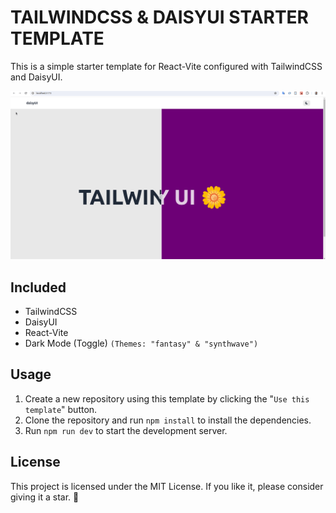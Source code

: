 # TAILWINDCSS & DAISYUI STARTER TEMPLATE

This is a simple starter template for React-Vite configured with TailwindCSS and DaisyUI.

![Tailwind & Daisy UI Demo](src/assets/tailwind-daisyui.gif)

## Included

- TailwindCSS
- DaisyUI
- React-Vite
- Dark Mode (Toggle) `(Themes: "fantasy" & "synthwave")`

## Usage

1. Create a new repository using this template by clicking the "`Use this template`" button.
2. Clone the repository and run `npm install` to install the dependencies.
3. Run `npm run dev` to start the development server.

## License

This project is licensed under the MIT License. If you like it, please consider giving it a star. 🌟
